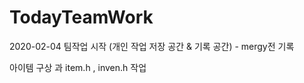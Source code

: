 # TodayTeamWork
2020-02-04
팀작업 시작 
(개인 작업 저장 공간 & 기록 공간) - mergy전 기록 

아이템 구상 과 item.h , inven.h 작업
